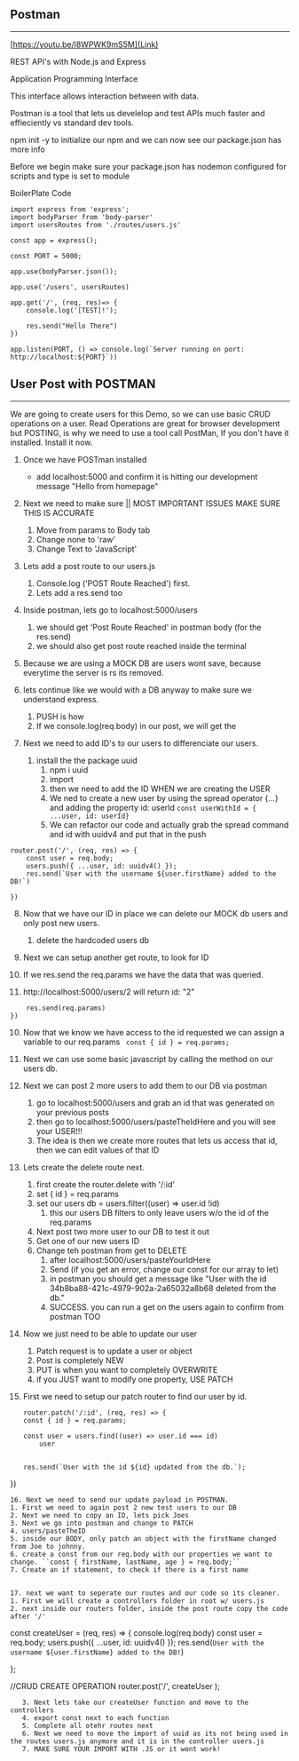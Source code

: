## Postman
---

[https://youtu.be/l8WPWK9mS5M](Link)


REST API's with Node.js and Express

Application Programming Interface

This interface allows interaction between with data.

Postman is a tool that lets us develelop and test APIs much faster and effieciently vs standard dev tools.

npm init -y to initialize our npm and we can now see our package.json has more info

Before we begin make sure your package.json has nodemon configured for scripts and type is set to module

BoilerPlate Code
```
import express from 'express';
import bodyParser from 'body-parser'
import usersRoutes from './routes/users.js'

const app = express();

const PORT = 5000;   

app.use(bodyParser.json());

app.use('/users', usersRoutes)

app.get('/', (req, res)=> {
    console.log('[TEST]!');

    res.send("Hello There")
})

app.listen(PORT, () => console.log(`Server running on port: http://localhost:${PORT}`))
```


## User Post with POSTMAN
---


We are going to create users for this Demo, so we can use basic CRUD operations on a user. Read Operations are great for browser development but POSTING, is why we need to use a tool call PostMan, If you don't have it installed. Install it now.


1. Once we have POSTman installed
   - add localhost:5000 and confirm it is hitting our development message "Hello from homepage"


2. Next we need to make sure  || MOST IMPORTANT ISSUES MAKE SURE THIS IS ACCURATE
   1. Move from params to Body tab
   2. Change none to 'raw'
   3. Change Text to 'JavaScript'


3. Lets add a post route to our users.js
   1.  Console.log ('POST Route Reached') first.
   2.  Lets add a res.send too

4. Inside postman, lets go to localhost:5000/users
   1. we should get 'Post Route Reached' in postman body (for the res.send)
   2. we should also get post route reached inside the terminal


5. Because we are using a MOCK DB are users wont save, because everytime the server is rs its removed.

6. lets continue like we would with a DB anyway to make sure we understand express.
   1. PUSH is how
   2. If we console.log(req.body) in our post, we will get the 


7. Next we need to add ID's to our users to differenciate our users.
   1. install the the package uuid
      1. npm i uuid
      2. import 
      3. then we need to add the ID WHEN we are creating the USER
      4. We ned to create a new user by using the spread operator {...} and adding the property id: userId
   ``const userWithId = { ...user, id: userId}``
      5. We can refactor our code and actually grab the spread command and id with uuidv4 and put that in the push
```
router.post('/', (req, res) => {
    const user = req.body;
    users.push({ ...user, id: uuidv4() });
    res.send(`User with the username ${user.firstName} added to the DB!`)

})
```

8. Now that we have our ID in place we can delete our MOCK db users and only post new users.
   1. delete the hardcoded users db

9. Next we can setup another get route, to look for ID
10. If we res.send the req.params we have the data that was queried. 
11. http://localhost:5000/users/2 will return id: "2"

```router.get('/:id', (req, res) => {
    res.send(req.params)
})
```

10. Now that we know we have access to the id requested we can assign a variable to our req.params 
   `` const { id } = req.params;``
11. Next we can use some basic javascript by calling the method on our users db.


12. Next we can post 2 more users to add them to our DB via postman
    1.  go to localhost:5000/users and grab an id that was generated on your previous posts
    2.  then go to localhost:5000/users/pasteTheIdHere  and you will see your USER!!!
    3.  The idea is then we create more routes that lets us access that id, then we can edit values of that ID


13. Lets create the delete route next.
    1.  first create the router.delete with '/:id'
    2.  set { id } = req.params
    3.  set our users db = users.filter((user) => user.id !id)
        1.  this our users DB filters to only leave users w/o the id of the req.params
    4. Next post two more user to our DB to test it out
    5. Get one of our new users ID
    6. Change teh postman from get to DELETE
       1. after localhost:5000/users/pasteYourIdHere
       2. Send (if you get an error, change our const for our array to let)
       3. in postman you should get a message like "User with the id 34b8ba88-421c-4979-902a-2a65032a8b68 deleted from the db."
       4. SUCCESS. you can run a get on the users again to confirm from postman TOO

14. Now we just need to be able to update our user
    1.  Patch request is to update a user or object
    2.  Post is completely NEW
    3.  PUT is when you want to completely OVERWRITE
    4.  if you JUST want to modify one property, USE PATCH

15. First we need to setup our patch router to find our user by id. 
    ```
    router.patch('/:id', (req, res) => {
    const { id } = req.params;

    const user = users.find((user) => user.id === id) 
        user
    

    res.send(`User with the id ${id} updated from the db.`);
   })
   ```
16. Next we need to send our update payload in POSTMAN.
   1. First we need to again post 2 new test users to our DB
   2. Next we need to copy an ID, lets pick Joes
   3. Next we go into postman and change to PATCH
   4. users/pasteTheID
   5. inside our BODY, only patch an object with the firstName changed from Joe to johnny.
   6. create a const from our req.body with our properties we want to change. ``const { firstName, lastName, age } = req.body;``
   7. Create an if statement, to check if there is a first name


17. next we want to seperate our routes and our code so its cleaner.
   1. First we will create a controllers folder in root w/ users.js
   2. next inside our routers folder, inside the post route copy the code after '/'
```
const createUser = (req, res) => {
    console.log(req.body)
    const user = req.body;
    users.push({ ...user, id: uuidv4() });
    res.send(`User with the username ${user.firstName} added to the DB!`)

};


//CRUD CREATE OPERATION
router.post('/', createUser );
```
   3. Next lets take our createUser function and move to the controllers
   4. export const next to each function
   5. Complete all otehr routes next
   6. Next we need to move the import of uuid as its not being used in the routes users.js anymore and it is in the controller users.js
   7. MAKE SURE YOUR IMPORT WITH .JS or it wont work!